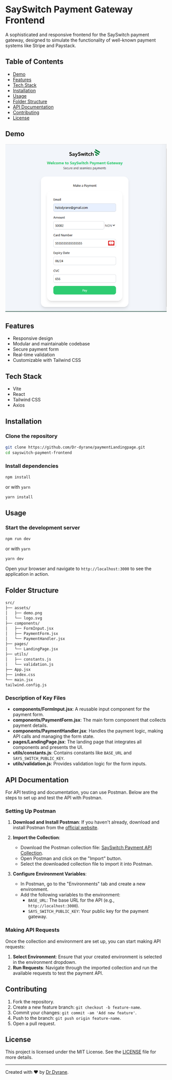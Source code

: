 # SaySwitch Payment Gateway Frontend

A sophisticated and responsive frontend for the SaySwitch payment gateway, designed to simulate the functionality of well-known payment systems like Stripe and Paystack.

## Table of Contents

- [Demo](#demo)
- [Features](#features)
- [Tech Stack](#tech-stack)
- [Installation](#installation)
- [Usage](#usage)
- [Folder Structure](#folder-structure)
- [API Documentation](#api-documentation)
- [Contributing](#contributing)
- [License](#license)

## Demo

![SaySwitch Demo](./src/assets/demo.png)

## Features

- Responsive design
- Modular and maintainable codebase
- Secure payment form
- Real-time validation
- Customizable with Tailwind CSS

## Tech Stack

- Vite
- React
- Tailwind CSS
- Axios

## Installation

### Clone the repository

```sh
git clone https://github.com/Dr-dyrane/paymentLandingpage.git
cd sayswitch-payment-frontend
```

### Install dependencies

```sh
npm install
```

or with `yarn`

```sh
yarn install
```

## Usage

### Start the development server

```sh
npm run dev
```

or with `yarn`

```sh
yarn dev
```

Open your browser and navigate to `http://localhost:3000` to see the application in action.

## Folder Structure

```
src/
├── assets/
│   ├── demo.png
│   └── logo.svg
├── components/
│   ├── FormInput.jsx
│   ├── PaymentForm.jsx
│   └── PaymentHandler.jsx
├── pages/
│   └── LandingPage.jsx
├── utils/
│   ├── constants.js
│   └── validation.js
├── App.jsx
├── index.css
└── main.jsx
tailwind.config.js
```

### Description of Key Files

- **components/FormInput.jsx**: A reusable input component for the payment form.
- **components/PaymentForm.jsx**: The main form component that collects payment details.
- **components/PaymentHandler.jsx**: Handles the payment logic, making API calls and managing the form state.
- **pages/LandingPage.jsx**: The landing page that integrates all components and presents the UI.
- **utils/constants.js**: Contains constants like `BASE_URL` and `SAYS_SWITCH_PUBLIC_KEY`.
- **utils/validation.js**: Provides validation logic for the form inputs.

## API Documentation

For API testing and documentation, you can use Postman. Below are the steps to set up and test the API with Postman.

### Setting Up Postman

1. **Download and Install Postman**: If you haven't already, download and install Postman from the [official website](https://www.postman.com/downloads/).

2. **Import the Collection**:
    - Download the Postman collection file: [SaySwitch Payment API Collection](./postman/SaySwitch_Payment_API_Collection.json).
    - Open Postman and click on the "Import" button.
    - Select the downloaded collection file to import it into Postman.

3. **Configure Environment Variables**:
    - In Postman, go to the "Environments" tab and create a new environment.
    - Add the following variables to the environment:
        - `BASE_URL`: The base URL for the API (e.g., `http://localhost:3000`).
        - `SAYS_SWITCH_PUBLIC_KEY`: Your public key for the payment gateway.

### Making API Requests

Once the collection and environment are set up, you can start making API requests:

1. **Select Environment**: Ensure that your created environment is selected in the environment dropdown.
2. **Run Requests**: Navigate through the imported collection and run the available requests to test the payment API.

## Contributing

1. Fork the repository.
2. Create a new feature branch: `git checkout -b feature-name`.
3. Commit your changes: `git commit -am 'Add new feature'`.
4. Push to the branch: `git push origin feature-name`.
5. Open a pull request.

## License

This project is licensed under the MIT License. See the [LICENSE](LICENSE) file for more details.

---

Created with ❤️ by [Dr Dyrane](https://github.com/Dr-dyrane).
